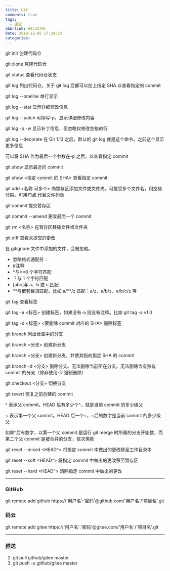 ```yaml
---
title: Git
comments: true
tags:
  - 速查
abbrlink: 69c3279c
date: 2019-12-05 17:24:23
categories:
---
```


git init 创建代码仓

git clone 克隆代码仓

git status 查看代码仓状态

git log 列出代码仓。关于 git log 后都可以加上指定 SHA 以查看指定的 commit

git log --oneline 单行显示

git log --stat 显示详细修改信息

git log --patch 可简写-p，显示详细修改内容

git log -p -w 显示补丁信息，但忽略仅修改空格的行

git log --decorate 在 Git 1.13 之后，默认的 git log 就是这个命令。之前这个显示更多信息

可以将 SHA 作为最后一个参数在-p 之后，以查看指定 commit

git show 显示最近的 commit

git show <指定 commit 的 SHA> 查看指定 commit

git add <名称 可多个> 向暂存区添加文件或文件夹。可接受多个文件名，用空格分隔。可用句点.代替文件列表

git commit 提交暂存区

git commit --amend 更改最后一个 commit

git rm <名称> 在暂存区移除文件或文件夹

git diff 查看未提交的更改

在.gitignore 文件中添加的文件，会被忽略。

- 忽略格式通配符：
- #注释
- \*与>=0 个字符匹配
- ？与 1 个字符匹配
- [abc]与 a、b 或 c 匹配
- \*\*与嵌套目录匹配。比如 a/\*\*/z 匹配：a/z、a/b/z、a/b/c/z 等

git tag 查看标签

git tag -a <标签> 创建标签，如果没有-a 则没有注释。比如 git tag -a v1.0

git tag -d <标签> <要删除 commit 对应的 SHA> 删除标签

git branch 列出仓库中的分支

git branch <分支> 创建新分支

git branch <分支> <SHA> 创建新分支，并使其指向指定 SHA 的 commit

git branch -d <分支> 删除分支。无法删除当前所在分支。无法删除含有独有 commit 的分支（除非使用-D 强制删除）

git checkout <分支> 切换分支

git revert <SHA> 恢复之前创建的 commit

^ 表示父 commit。HEAD 后有多少个^，就是当前 commit 的多少级父

~ 表示第一个父 commit。HEAD 后一个~，~后的数字是当前 commit 的多少级父

如果^后有数字，以第一个父 commit 是运行 git merge 时所属的分支开始数，而第二个父 commit 是被合并的分支，依次类推

git reset --mixed <HEAD^> 将指定 commit 中做出的更改移至工作目录中

git reset --soft <HEAD^> 将指定 commit 中做出的更改移至暂存区

git reset --hard <HEAD^> 清除指定 commit 中做出的更改

---

### GitHub

git remote add github https://'用户名':'密码'@github.com/'用户名'/'项目名'.git

### 码云

git remote add gitee https://'用户名':'密码'@gitee.com/'用户名'/'项目名'.git

---

### 推送

2. git pull github/gitee master
3. git push -u github/gitee master
